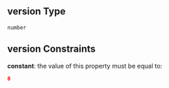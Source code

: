 ## version Type

`number`

## version Constraints

**constant**: the value of this property must be equal to:

```json
0
```
